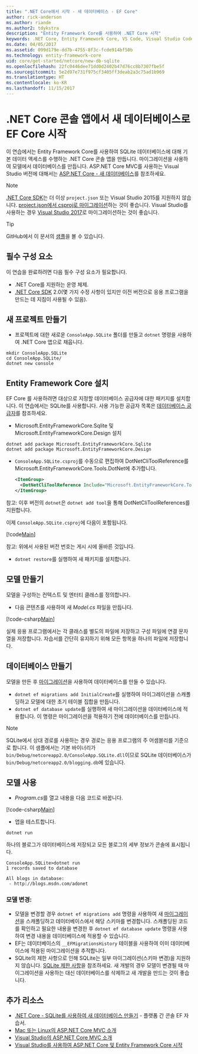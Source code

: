 ```yaml
---
title: ".NET Core에서 시작 - 새 데이터베이스 - EF Core"
author: rick-anderson
ms.author: riande
ms.author2: tdykstra
description: "Entity Framework Core를 사용하여 .NET Core 시작"
keywords: .NET Core, Entity Framework Core, VS Code, Visual Studio Code, Mac, Linux
ms.date: 04/05/2017
ms.assetid: 099d179e-dd7b-4755-8f3c-fcde914bf50b
ms.technology: entity-framework-core
uid: core/get-started/netcore/new-db-sqlite
ms.openlocfilehash: 22fc0446dee71dd0d2402b47d76cc8b7307fbe5f
ms.sourcegitcommit: 5e2d97e731f975cf3405ff3deab2a3c75ad1b969
ms.translationtype: HT
ms.contentlocale: ko-KR
ms.lasthandoff: 11/15/2017
---
```

# <a name="getting-started-with-ef-core-on-net-core-console-app-with-a-new-database"></a>.NET Core 콘솔 앱에서 새 데이터베이스로 EF Core 시작

이 연습에서는 Entity Framework Core를 사용하여 SQLite 데이터베이스에 대해 기본 데이터 액세스를 수행하는 .NET Core 콘솔 앱을 만듭니다. 마이그레이션을 사용하여 모델에서 데이터베이스를 만듭니다. ASP.NET Core MVC를 사용하는 Visual Studio 버전에 대해서는 [ASP.NET Core - 새 데이터베이스](xref:core/get-started/aspnetcore/new-db)를 참조하세요.

> [!NOTE]  
> [.NET Core SDK](https://www.microsoft.com/net/download/core)는 더 이상 `project.json` 또는 Visual Studio 2015를 지원하지 않습니다. [project.json에서 csproj로 마이그레이션](https://docs.microsoft.com/dotnet/articles/core/migration/)하는 것이 좋습니다. Visual Studio를 사용하는 경우 [Visual Studio 2017](https://www.visualstudio.com/downloads/)로 마이그레이션하는 것이 좋습니다.

> [!TIP]  
> GitHub에서 이 문서의 [샘플](https://github.com/aspnet/EntityFramework.Docs/tree/master/samples/core/GetStarted/NetCore/ConsoleApp.SQLite)을 볼 수 있습니다.

## <a name="prerequisites"></a>필수 구성 요소

이 연습을 완료하려면 다음 필수 구성 요소가 필요합니다.
* .NET Core를 지원하는 운영 체제.
* [.NET Core SDK](https://www.microsoft.com/net/core) 2.0(몇 가지 수정 사항이 있지만 이전 버전으로 응용 프로그램을 만드는 데 지침이 사용될 수 있음).

## <a name="create-a-new-project"></a>새 프로젝트 만들기

* 프로젝트에 대한 새로운 `ConsoleApp.SQLite` 폴더를 만들고 `dotnet` 명령을 사용하여 .NET Core 앱으로 채웁니다.

``` Console
mkdir ConsoleApp.SQLite
cd ConsoleApp.SQLite/
dotnet new console
```

## <a name="install-entity-framework-core"></a>Entity Framework Core 설치

EF Core 를 사용하려면 대상으로 지정할 데이터베이스 공급자에 대한 패키지를 설치합니다. 이 연습에서는 SQLite를 사용합니다. 사용 가능한 공급자 목록은 [데이터베이스 공급자](../../providers/index.md)를 참조하세요.

* Microsoft.EntityFrameworkCore.Sqlite 및 Microsoft.EntityFrameworkCore.Design 설치

``` Console
dotnet add package Microsoft.EntityFrameworkCore.Sqlite
dotnet add package Microsoft.EntityFrameworkCore.Design
```

* `ConsoleApp.SQLite.csproj`를 수동으로 편집하여 DotNetCliToolReference를 Microsoft.EntityFrameworkCore.Tools.DotNet에 추가합니다.

  ``` xml
  <ItemGroup>
    <DotNetCliToolReference Include="Microsoft.EntityFrameworkCore.Tools.DotNet" Version="2.0.0" />
  </ItemGroup>
  ```

 참고: 이후 버전의 `dotnet`은 `dotnet add tool`을 통해 DotNetCliToolReferences를 지원합니다.

이제 `ConsoleApp.SQLite.csproj`에 다음이 포함됩니다.

[!code[Main](../../../../samples/core/GetStarted/NetCore/ConsoleApp.SQLite/ConsoleApp.SQLite.csproj)]

 참고: 위에서 사용된 버전 번호는 게시 시에 올바른 것입니다.

*  `dotnet restore`를 실행하여 새 패키지를 설치합니다.

## <a name="create-the-model"></a>모델 만들기

모델을 구성하는 컨텍스트 및 엔터티 클래스를 정의합니다.

* 다음 콘텐츠를 사용하여 새 *Model.cs* 파일을 만듭니다.

[!code-csharp[Main](../../../../samples/core/GetStarted/NetCore/ConsoleApp.SQLite/Model.cs)]

실제 응용 프로그램에서는 각 클래스를 별도의 파일에 저장하고 구성 파일에 연결 문자열을 저장합니다. 자습서를 간단히 유지하기 위해 모든 항목을 하나의 파일에 저장합니다.

## <a name="create-the-database"></a>데이터베이스 만들기

모델을 만든 후 [마이그레이션](https://docs.microsoft.com/aspnet/core/data/ef-mvc/migrations#introduction-to-migrations)을 사용하여 데이터베이스를 만들 수 있습니다.

* `dotnet ef migrations add InitialCreate`를 실행하여 마이그레이션을 스캐폴딩하고 모델에 대한 초기 테이블 집합을 만듭니다.
* `dotnet ef database update`를 실행하여 새 마이그레이션을 데이터베이스에 적용합니다. 이 명령은 마이그레이션을 적용하기 전에 데이터베이스를 만듭니다.

> [!NOTE]  
> SQLite에서 상대 경로를 사용하는 경우 경로는 응용 프로그램의 주 어셈블리를 기준으로 합니다. 이 샘플에서는 기본 바이너리가 `bin/Debug/netcoreapp2.0/ConsoleApp.SQLite.dll`이므로 SQLite 데이터베이스가 `bin/Debug/netcoreapp2.0/blogging.db`에 있습니다.

## <a name="use-your-model"></a>모델 사용

* *Program.cs*를 열고 내용을 다음 코드로 바꿉니다.

 [!code-csharp[Main](../../../../samples/core/GetStarted/NetCore/ConsoleApp.SQLite/Program.cs)]

* 앱을 테스트합니다.

 `dotnet run`

 하나의 블로그가 데이터베이스에 저장되고 모든 블로그의 세부 정보가 콘솔에 표시됩니다.

  ``` Console
  ConsoleApp.SQLite>dotnet run
  1 records saved to database

  All blogs in database:
   - http://blogs.msdn.com/adonet
  ```

### <a name="changing-the-model"></a>모델 변경:

- 모델을 변경할 경우 `dotnet ef migrations add` 명령을 사용하여 새 [마이그레이션](https://docs.microsoft.com/aspnet/core/data/ef-mvc/migrations#introduction-to-migrations)을 스캐폴딩하고 데이터베이스에서 해당 스키마를 변경합니다. 스캐폴딩된 코드를 확인하고 필요한 내용을 변경한 후 `dotnet ef database update` 명령을 사용하여 변경 내용을 데이터베이스에 적용할 수 있습니다.
- EF는 데이터베이스의 `__EFMigrationsHistory` 테이블을 사용하여 이미 데이터베이스에 적용된 마이그레이션을 추적합니다.
- SQLite의 제한 사항으로 인해 SQLite는 일부 마이그레이션(스키마 변경)을 지원하지 않습니다. [SQLite 제한 사항](../../providers/sqlite/limitations.md)을 참조하세요. 새 개발의 경우 모델이 변경될 때 마이그레이션을 사용하는 대신 데이터베이스를 삭제하고 새 개발을 만드는 것이 좋습니다.

## <a name="additional-resources"></a>추가 리소스

* [.NET Core - SQLite를 사용하여 새 데이터베이스 만들기](xref:core/get-started/netcore/new-db-sqlite) - 플랫폼 간 콘솔 EF 자습서.
* [Mac 또는 Linux의 ASP.NET Core MVC 소개](https://docs.microsoft.com/aspnet/core/tutorials/first-mvc-app-xplat/index)
* [Visual Studio의 ASP.NET Core MVC 소개](https://docs.microsoft.com/aspnet/core/tutorials/first-mvc-app/index)
* [Visual Studio를 사용하여 ASP.NET Core 및 Entity Framework Core 시작](https://docs.microsoft.com/aspnet/core/data/ef-mvc/index)
